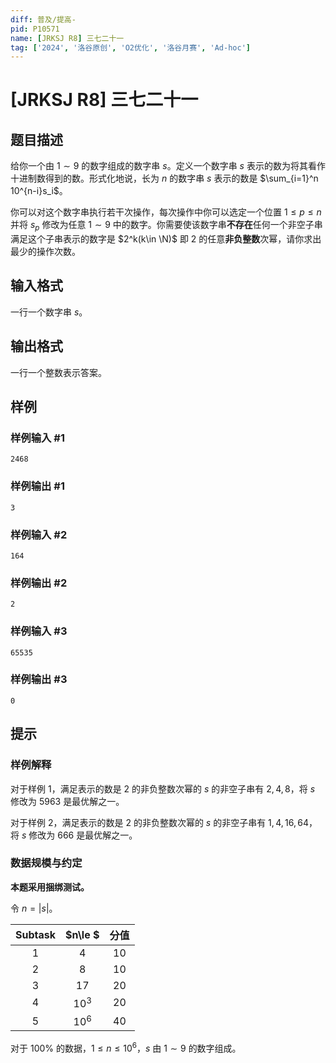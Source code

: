 ```yaml
---
diff: 普及/提高-
pid: P10571
name: [JRKSJ R8] 三七二十一
tag: ['2024', '洛谷原创', 'O2优化', '洛谷月赛', 'Ad-hoc']
---
```

# [JRKSJ R8] 三七二十一
## 题目描述

给你一个由 $1\sim 9$ 的数字组成的数字串 $s$。定义一个数字串 $s$ 表示的数为将其看作十进制数得到的数。形式化地说，长为 $n$ 的数字串 $s$ 表示的数是 $\sum_{i=1}^n  10^{n-i}s_i$。

你可以对这个数字串执行若干次操作，每次操作中你可以选定一个位置 $1\le p\le n$ 并将 $s_p$ 修改为任意 $1\sim 9$ 中的数字。你需要使该数字串**不存在**任何一个非空子串满足这个子串表示的数字是 $2^k(k\in \N)$ 即 $2$ 的任意**非负整数**次幂，请你求出最少的操作次数。
## 输入格式

一行一个数字串 $s$。
## 输出格式

一行一个整数表示答案。
## 样例

### 样例输入 #1
```
2468
```
### 样例输出 #1
```
3
```
### 样例输入 #2
```
164
```
### 样例输出 #2
```
2
```
### 样例输入 #3
```
65535
```
### 样例输出 #3
```
0
```
## 提示

### 样例解释

对于样例 $1$，满足表示的数是 $2$ 的非负整数次幂的 $s$ 的非空子串有 $2,4,8$，将 $s$ 修改为 $5963$ 是最优解之一。

对于样例 $2$，满足表示的数是 $2$ 的非负整数次幂的 $s$ 的非空子串有 $1,4,16,64$，将 $s$ 修改为 $666$ 是最优解之一。


### 数据规模与约定
**本题采用捆绑测试。**

令 $n=|s|$。

| $\text{Subtask}$ | $n\le $ | 分值 |
| :----------: | :----------: | :----------: |
| $1$ | $4$ | $10$ |
| $2$ | $8$ | $10$ |
| $3$ | $17$ | $20$ |
| $4$ | $10^3$ | $20$ |
| $5$ | $10^6$ | $40$ |

对于 $100\%$ 的数据，$1\le n\le 10^6$，$s$ 由 $1\sim 9$ 的数字组成。
